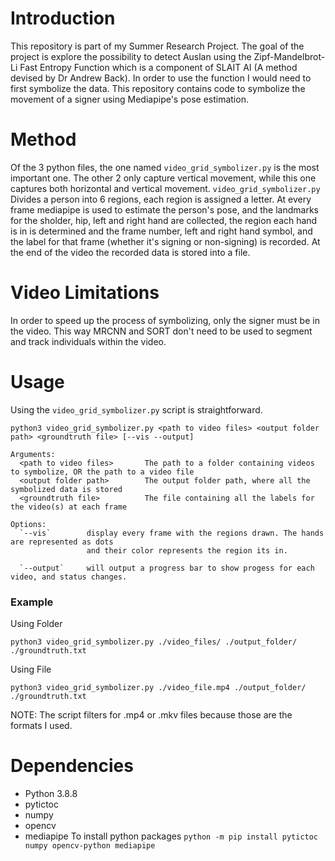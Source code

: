 # Introduction

This repository is part of my Summer Research Project. The goal of the project is explore the possibility to detect Auslan using the Zipf-Mandelbrot-Li Fast Entropy Function which is a component of SLAIT AI (A method devised by Dr Andrew Back). In order to use the function I would need to first symbolize the data. This repository contains code to symbolize the movement of a signer using Mediapipe's pose estimation.

# Method

Of the 3 python files, the one named `video_grid_symbolizer.py` is the most important one. The other 2 only capture vertical movement, while this one captures both horizontal and vertical movement. `video_grid_symbolizer.py` Divides a person into 6 regions, each region is assigned a letter. At every frame mediapipe is used to estimate the person's pose, and the landmarks for the sholder, hip, left and right hand are collected, the region each hand is in is determined and the frame number, left and right hand symbol, and the label for that frame (whether it's signing or non-signing) is recorded. At the end of the video the recorded data is stored into a file.

# Video Limitations

In order to speed up the process of symbolizing, only the signer must be in the video. This way MRCNN and SORT don't need to be used to segment and track individuals within the video.

# Usage

Using the `video_grid_symbolizer.py` script is straightforward.

```
python3 video_grid_symbolizer.py <path to video files> <output folder path> <groundtruth file> [--vis --output]

Arguments:
  <path to video files>       The path to a folder containing videos to symbolize, OR the path to a video file
  <output folder path>        The output folder path, where all the symbolized data is stored
  <groundtruth file>          The file containing all the labels for the video(s) at each frame

Options:
  `--vis`        display every frame with the regions drawn. The hands are represented as dots
                 and their color represents the region its in.
                 
  `--output`     will output a progress bar to show progess for each video, and status changes.
```

### Example
Using Folder
```
python3 video_grid_symbolizer.py ./video_files/ ./output_folder/ ./groundtruth.txt
```
Using File
```
python3 video_grid_symbolizer.py ./video_file.mp4 ./output_folder/ ./groundtruth.txt
```

NOTE: The script filters for .mp4 or .mkv files because those are the formats I used.

# Dependencies
- Python 3.8.8
- pytictoc
- numpy
- opencv
- mediapipe
To install python packages `python -m pip install pytictoc numpy opencv-python mediapipe`
